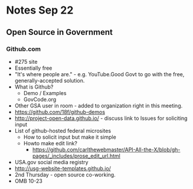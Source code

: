 # Notes Sep 22
## Open Source in Government

### Github.com
- #275 site 
- Essentially free
- "It's where people are." - e.g. YouTube.Good Govt to go with the free, generally-accepted solution.
- What is Github?
  - Demo / Examples
  - GovCode.org
- Other GSA user in room - added to organization right in this meeting.
- https://github.com/18f/github-demos
- http://project-open-data.github.io/ - discuss link to Issues for soliciting input
- List of github-hosted federal microsites
  - How to solicit input but make it simple
  - Howto make edit link?
    - https://github.com/carlthewebmaster/API-All-the-X/blob/gh-pages/_includes/prose_edit_url.html
- USA.gov social media registry
- http://usg-website-templates.github.io/
- 2nd Thursday - open source co-working.
- OMB 10-23
  
